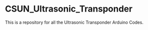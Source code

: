 # CSUN_Ultrasonic_Transponder
This is a repository for all the Ultrasonic Transponder Arduino Codes. 
